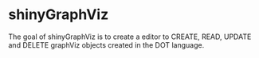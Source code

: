
# shinyGraphViz

<!-- badges: start -->
<!-- badges: end -->

The goal of shinyGraphViz is to create a editor to CREATE, READ, UPDATE and DELETE graphViz objects created in the DOT language. 



